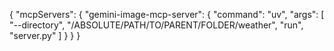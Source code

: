 


{
    "mcpServers": {
        "gemini-image-mcp-server": {
            "command": "uv",
            "args": [
                "--directory",
                "/ABSOLUTE/PATH/TO/PARENT/FOLDER/weather",
                "run",
                "server.py"
            ]
        }
    }
}